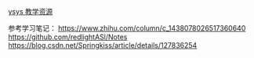 <a href="https://ysyx.oscc.cc/docs/#%E6%95%99%E5%AD%A6%E8%B5%84%E6%BA%90">ysys 教学资源</a>

参考学习笔记：
https://www.zhihu.com/column/c_1438078026517360640
https://github.com/redlightASl/Notes
https://blog.csdn.net/Springkiss/article/details/127836254